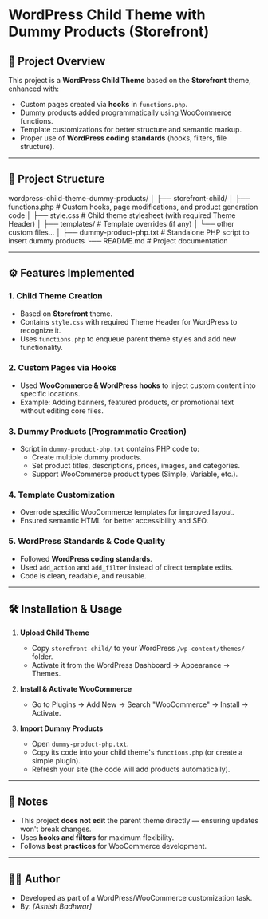 # WordPress Child Theme with Dummy Products (Storefront)

## 📌 Project Overview
This project is a **WordPress Child Theme** based on the **Storefront** theme, enhanced with:
- Custom pages created via **hooks** in `functions.php`.
- Dummy products added programmatically using WooCommerce functions.
- Template customizations for better structure and semantic markup.
- Proper use of **WordPress coding standards** (hooks, filters, file structure).

---

## 📂 Project Structure

wordpress-child-theme-dummy-products/
│
├── storefront-child/
│ ├── functions.php # Custom hooks, page modifications, and product generation code
│ ├── style.css # Child theme stylesheet (with required Theme Header)
│ ├── templates/ # Template overrides (if any)
│ └── other custom files...
│
├── dummy-product-php.txt # Standalone PHP script to insert dummy products
└── README.md # Project documentation


---

## ⚙️ Features Implemented

### 1. **Child Theme Creation**
- Based on **Storefront** theme.
- Contains `style.css` with required Theme Header for WordPress to recognize it.
- Uses `functions.php` to enqueue parent theme styles and add new functionality.

### 2. **Custom Pages via Hooks**
- Used **WooCommerce & WordPress hooks** to inject custom content into specific locations.
- Example: Adding banners, featured products, or promotional text without editing core files.

### 3. **Dummy Products (Programmatic Creation)**
- Script in `dummy-product-php.txt` contains PHP code to:
  - Create multiple dummy products.
  - Set product titles, descriptions, prices, images, and categories.
  - Support WooCommerce product types (Simple, Variable, etc.).

### 4. **Template Customization**
- Overrode specific WooCommerce templates for improved layout.
- Ensured semantic HTML for better accessibility and SEO.

### 5. **WordPress Standards & Code Quality**
- Followed **WordPress coding standards**.
- Used `add_action` and `add_filter` instead of direct template edits.
- Code is clean, readable, and reusable.

---

## 🛠 Installation & Usage

1. **Upload Child Theme**
   - Copy `storefront-child/` to your WordPress `/wp-content/themes/` folder.
   - Activate it from the WordPress Dashboard → Appearance → Themes.

2. **Install & Activate WooCommerce**
   - Go to Plugins → Add New → Search "WooCommerce" → Install → Activate.

3. **Import Dummy Products**
   - Open `dummy-product-php.txt`.
   - Copy its code into your child theme's `functions.php` (or create a simple plugin).
   - Refresh your site (the code will add products automatically).

---

## 📄 Notes
- This project **does not edit** the parent theme directly — ensuring updates won't break changes.
- Uses **hooks and filters** for maximum flexibility.
- Follows **best practices** for WooCommerce development.

---

## 👨‍💻 Author
- Developed as part of a WordPress/WooCommerce customization task.
- By: *[Ashish Badhwar]*

